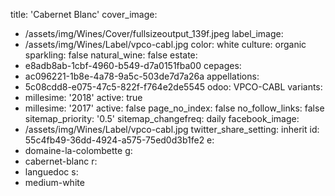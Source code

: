 title: 'Cabernet Blanc'
cover_image:
  - /assets/img/Wines/Cover/fullsizeoutput_139f.jpeg
label_image:
  - /assets/img/Wines/Label/vpco-cabl.jpg
color: white
culture: organic
sparkling: false
natural_wine: false
estate:
  - e8adb8ab-1cbf-4960-b549-d7a0151fba00
cepages:
  - ac096221-1b8e-4a78-9a5c-503de7d7a26a
appellations:
  - 5c08cdd8-e075-47c5-822f-f764e2de5545
odoo: VPCO-CABL
variants:
  -
    millesime: '2018'
    active: true
  -
    millesime: '2017'
    active: false
page_no_index: false
no_follow_links: false
sitemap_priority: '0.5'
sitemap_changefreq: daily
facebook_image:
  - /assets/img/Wines/Label/vpco-cabl.jpg
twitter_share_setting: inherit
id: 55c4fb49-36dd-4924-a575-75ed0d3b1fe2
e:
  - domaine-la-colombette
g:
  - cabernet-blanc
r:
  - languedoc
s:
  - medium-white
